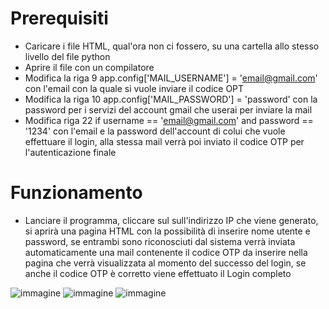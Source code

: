 # Prerequisiti
 - Caricare i file HTML, qual'ora non ci fossero, su una cartella allo stesso livello del file python
 - Aprire il file con un compilatore
 - Modifica la riga 9        app.config['MAIL_USERNAME'] = 'email@gmail.com'        con l'email con la quale si vuole inviare il codice OPT
 - Modifica la riga 10       app.config['MAIL_PASSWORD'] = 'password'        con la password per i servizi del account gmail che userai per inviare la mail
 - Modifica riga 22        if username == 'email@gmail.com' and password == '1234'      con l'email e la password dell'account di colui che vuole effettuare il login, alla stessa mail verrà poi inviato il codice OTP per l'autenticazione finale
# Funzionamento
 - Lanciare il programma, cliccare sul sull'indirizzo IP che viene generato, si aprirà una pagina HTML con la possibilità di inserire nome utente e password, se entrambi sono riconosciuti dal sistema verrà inviata automaticamente una mail contenente il codice OTP da inserire nella pagina che verrà visualizzata al momento del successo del login, se anche il codice OTP è corretto viene effettuato il Login completo

![immagine](https://github.com/carlobarraco/reposiroty/assets/137286869/6afcc337-c10c-4240-a1f2-3860836f964b)
![immagine](https://github.com/carlobarraco/reposiroty/assets/137286869/e63fdfef-3440-456b-b028-ebdd5fb31bdd)
![immagine](https://github.com/carlobarraco/reposiroty/assets/137286869/c03627fc-74f3-40b3-81a2-9fa842213917)

